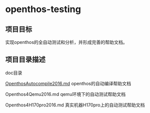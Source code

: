 # openthos-testing

## 项目目标

实现openthos的全自动测试和分析，并形成完善的帮助文档。

## 项目目录描述

doc目录

[OpenthosAutocompile2016.md](https://github.com/xyongcn/openthos-testing/blob/master/doc/Openthos4H170pro2016.md) openthos的自动编译帮助文档

Openthos4Qemu2016.md qemu环境下的自动测试帮助文档

Openthos4H170pro2016.md 真实机器H170pro上的自动测试帮助文档
